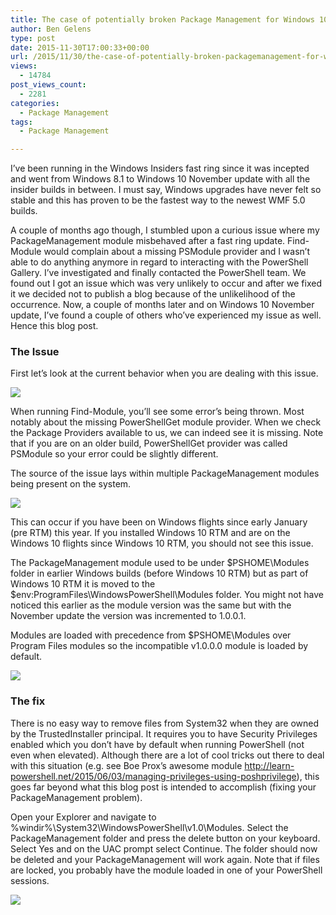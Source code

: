 ```yaml
---
title: The case of potentially broken Package Management for Windows 10 Insiders
author: Ben Gelens
type: post
date: 2015-11-30T17:00:33+00:00
url: /2015/11/30/the-case-of-potentially-broken-packagemanagement-for-windows-10-insiders-2/
views:
  - 14784
post_views_count:
  - 2281
categories:
  - Package Management
tags:
  - Package Management

---
```

I’ve been running in the Windows Insiders fast ring since it was incepted and went from Windows 8.1 to Windows 10 November update with all the insider builds in between. I must say, Windows upgrades have never felt so stable and this has proven to be the fastest way to the newest WMF 5.0 builds.

A couple of months ago though, I stumbled upon a curious issue where my PackageManagement module misbehaved after a fast ring update. Find-Module would complain about a missing PSModule provider and I wasn’t able to do anything anymore in regard to interacting with the PowerShell Gallery. I&#8217;ve investigated and finally contacted the PowerShell team. We found out I got an issue which was very unlikely to occur and after we fixed it we decided not to publish a blog because of the unlikelihood of the occurrence. Now, a couple of months later and on Windows 10 November update, I’ve found a couple of others who&#8217;ve experienced my issue as well. Hence this blog post.

### The Issue

First let’s look at the current behavior when you are dealing with this issue.

![](/images/pkgmgmt1.png)

When running Find-Module, you’ll see some error’s being thrown. Most notably about the missing PowerShellGet module provider. When we check the Package Providers available to us, we can indeed see it is missing. Note that if you are on an older build, PowerShellGet provider was called PSModule so your error could be slightly different.

The source of the issue lays within multiple PackageManagement modules being present on the system.

![](/images/pkgmgmt2.png)

This can occur if you have been on Windows flights since early January (pre RTM) this year. If you installed Windows 10 RTM and are on the Windows 10 flights since Windows 10 RTM, you should not see this issue.

The PackageManagement module used to be under $PSHOME\Modules folder in earlier Windows builds (before Windows 10 RTM) but as part of Windows 10 RTM it is moved to the $env:ProgramFiles\WindowsPowerShell\Modules folder. You might not have noticed this earlier as the module version was the same but with the November update the version was incremented to 1.0.0.1.

Modules are loaded with precedence from $PSHOME\Modules over Program Files modules so the incompatible v1.0.0.0 module is loaded by default.

![](/images/pkgmgmt3.png)

### The fix

There is no easy way to remove files from System32 when they are owned by the TrustedInstaller principal. It requires you to have Security Privileges enabled which you don’t have by default when running PowerShell (not even when elevated). Although there are a lot of cool tricks out there to deal with this situation (e.g. see Boe Prox’s awesome module <http://learn-powershell.net/2015/06/03/managing-privileges-using-poshprivilege>), this goes far beyond what this blog post is intended to accomplish (fixing your PackageManagement problem).

Open your Explorer and navigate to %windir%\System32\WindowsPowerShell\v1.0\Modules. Select the PackageManagement folder and press the delete button on your keyboard. Select Yes and on the UAC prompt select Continue. The folder should now be deleted and your PackageManagement will work again. Note that if files are locked, you probably have the module loaded in one of your PowerShell sessions.

![](/images/pkgmgmt4.png)